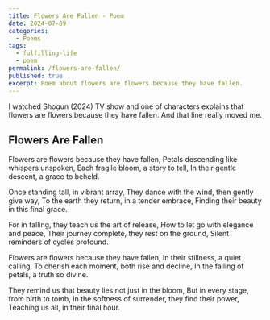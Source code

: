 ```yaml
---
title: Flowers Are Fallen - Poem
date: 2024-07-09
categories:
  - Poems
tags:
  - fulfilling-life
  - poem
permalink: /flowers-are-fallen/
published: true
excerpt: Poem about flowers are flowers because they have fallen.
---
```

I watched Shogun (2024) TV show and one of characters explains that flowers are flowers because they have fallen. And that line really moved me.

## Flowers Are Fallen
Flowers are flowers because they have fallen,
Petals descending like whispers unspoken,
Each fragile bloom, a story to tell,
In their gentle descent, a grace to beheld.

Once standing tall, in vibrant array,
They dance with the wind, then gently give way,
To the earth they return, in a tender embrace,
Finding their beauty in this final grace.

For in falling, they teach us the art of release,
How to let go with elegance and peace,
Their journey complete, they rest on the ground,
Silent reminders of cycles profound.

Flowers are flowers because they have fallen,
In their stillness, a quiet calling,
To cherish each moment, both rise and decline,
In the falling of petals, a truth so divine.

They remind us that beauty lies not just in the bloom,
But in every stage, from birth to tomb,
In the softness of surrender, they find their power,
Teaching us all, in their final hour.